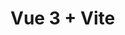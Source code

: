 # Vue 3 + Vite

<!-- 项目名称: 基于 Vue3 + Element Plus 的后台管理系统 
项目介绍： 该系统针对公司内部，能为公司人员提供对前台的商品，订单管理，员工权限管理。能对商品、 客户数据进行增删改查功能，并提供相应的数据分析与统计报表。提升了公司对客户、订单管理的 效率与对业务数据的处理分析效率。 。
技术选型： Vue3、Vite、Vue-router、Vuex、Element-Plus、Axios、Echarts -->